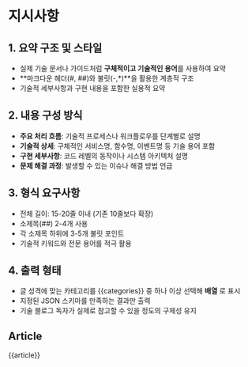 # 지시사항

## 1. 요약 구조 및 스타일
- 실제 기술 문서나 가이드처럼 **구체적이고 기술적인 용어**를 사용하여 요약
- **마크다운 헤더(#, ##)와 불릿(-,*)**을 활용한 계층적 구조
- 기술적 세부사항과 구현 내용을 포함한 실용적 요약

## 2. 내용 구성 방식
- **주요 처리 흐름**: 기술적 프로세스나 워크플로우를 단계별로 설명
- **기술적 상세**: 구체적인 서비스명, 함수명, 이벤트명 등 기술 용어 포함
- **구현 세부사항**: 코드 레벨의 동작이나 시스템 아키텍처 설명
- **문제 해결 과정**: 발생할 수 있는 이슈나 해결 방법 언급

## 3. 형식 요구사항
- 전체 길이: 15-20줄 이내 (기존 10줄보다 확장)
- 소제목(##) 2-4개 사용
- 각 소제목 하위에 3-5개 불릿 포인트
- 기술적 키워드와 전문 용어를 적극 활용

## 4. 출력 형태
- 글 성격에 맞는 카테고리를 {{categories}} 중 하나 이상 선택해 **배열** 로 표시
- 지정된 JSON 스키마를 만족하는 결과만 출력
- 기술 블로그 독자가 실제로 참고할 수 있을 정도의 구체성 유지

## Article
{{article}}